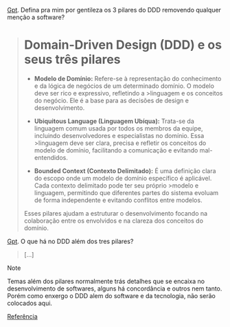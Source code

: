  [Gpt](https://chatgpt.com/). Defina pra mim por gentileza os 3 pilares do DDD removendo qualquer menção a software?

># Domain-Driven Design (DDD) e os seus três pilares
>
>- **Modelo de Domínio:** Refere-se à representação do conhecimento e da lógica de negócios de um determinado domínio. O modelo deve ser rico e expressivo, refletindo a >linguagem e os conceitos do negócio. Ele é a base para as decisões de design e desenvolvimento.
>
>- **Ubiquitous Language (Linguagem Ubíqua):** Trata-se da linguagem comum usada por todos os membros da equipe, incluindo desenvolvedores e especialistas no domínio. Essa >linguagem deve ser clara, precisa e refletir os conceitos do modelo de domínio, facilitando a comunicação e evitando mal-entendidos.
>
>- **Bounded Context (Contexto Delimitado):** É uma definição clara do escopo onde um modelo de domínio específico é aplicável. Cada contexto delimitado pode ter seu próprio >modelo e linguagem, permitindo que diferentes partes do sistema evoluam de forma independente e evitando conflitos entre modelos.
>
>Esses pilares ajudam a estruturar o desenvolvimento focando na colaboração entre os envolvidos e na clareza dos conceitos do domínio.

[Gpt](https://chatgpt.com/). O que há no DDD além dos tres pilares?

>[...]

> [!NOTE]
>
> Temas além dos pilares normalmente trás detalhes que se encaixa no desenvolvimento de softwares, alguns há concordância e outros nem tanto. Porém como enxergo o DDD alem do software e da tecnologia, não serão colocados aqui.

[Referência](https://www.domainlanguage.com/ddd/)

<script src="../blockquote.js"></script>
<script src="../highlight.js"></script>
